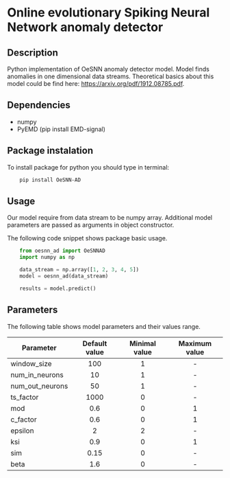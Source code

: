 # Online evolutionary Spiking Neural Network anomaly detector

## Description

 Python implementation of OeSNN anomaly detector model. Model finds anomalies in one dimensional data streams. Theoretical basics about this model could be find here: https://arxiv.org/pdf/1912.08785.pdf.

## Dependencies

* numpy
* PyEMD (pip install EMD-signal) 

## Package instalation

To install package for python you should type in terminal:

```bash
    pip install OeSNN-AD
```

## Usage

Our model require from data stream to be numpy array. Additional model parameters are passed as arguments in object constructor.

The following code snippet shows package basic usage.

```python
    from oesnn_ad import OeSNNAD
    import numpy as np

    data_stream = np.array([1, 2, 3, 4, 5])
    model = oesnn_ad(data_stream)

    results = model.predict()
```

## Parameters

The following table shows model parameters and their values range.

<center>

| Parameter       | Default value | Minimal value | Maximum value |
| --------------- | :-----------: | :-----------: | :-----------: |
| window_size     |      100      |       1       |     -         |
| num_in_neurons  |      10       |       1       |     -         |
| num_out_neurons |      50       |       1       |     -         |
| ts_factor       |      1000     |       0       |     -         |
| mod             |      0.6      |       0       |     1         |
| c_factor        |      0.6      |       0       |     1         |
| epsilon         |      2        |       2       |     -         |
| ksi             |      0.9      |       0       |     1         |
| sim             |      0.15     |       0       |     -         |
| beta            |      1.6      |       0       |     -         |

</center>